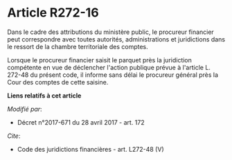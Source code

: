 # Article R272-16

Dans le cadre des attributions du ministère public, le procureur financier peut correspondre avec toutes autorités,
administrations et juridictions dans le ressort de la chambre territoriale des comptes. 

Lorsque le procureur financier saisit le parquet près la juridiction compétente en vue de déclencher l'action publique prévue
à l'article L. 272-48 du présent code, il informe sans délai le procureur général près la Cour des comptes de cette saisine.

**Liens relatifs à cet article**

_Modifié par_:

  - Décret n°2017-671 du 28 avril 2017 - art. 172

_Cite_:

  - Code des juridictions financières - art. L272-48 (V)
